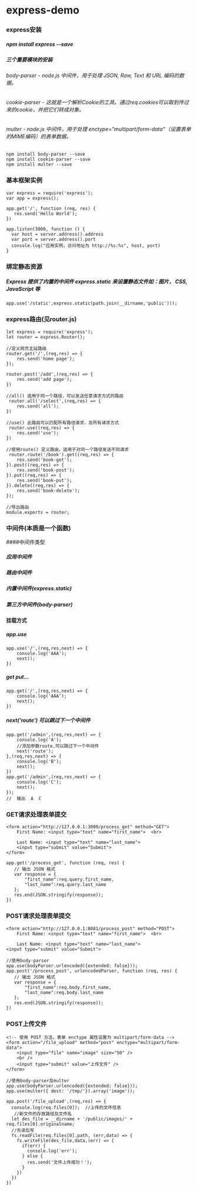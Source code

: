 # express-demo

### express安装
##### npm install express --save
##### 三个重要模块的安装
###### body-parser - node.js 中间件，用于处理 JSON, Raw, Text 和 URL 编码的数据。
###### cookie-parser - 这就是一个解析Cookie的工具。通过req.cookies可以取到传过来的cookie，并把它们转成对象。
###### multer - node.js 中间件，用于处理 enctype="multipart/form-data"（设置表单的MIME编码）的表单数据。
```
npm install body-parser --save
npm install cookie-parser --save
npm install multer --save
```

### 基本框架实例
``` 
var express = require('express');
var app = express();
 
app.get('/', function (req, res) {
   res.send('Hello World');
})
 
app.listen(3000, function () {
  var host = server.address().address
  var port = server.address().port
  console.log("应用实例，访问地址为 http://%s:%s", host, port)
}
```

### 绑定静态资源
##### Express 提供了内置的中间件 express.static 来设置静态文件如：图片， CSS, JavaScript 等
```
app.use('/static',express.static(path.join(__dirname,'public')));
```

### express路由(见router.js)
```
let express = require('express');
let router = express.Router();

//定义网页主站路由
router.get('/',(req,res) => {
    res.send('home page');
});

router.post('/add',(req,res) => {
    res.send('add page');
})

//all() 适用于同一个路径，可以发送任意请求方式的路由
 router.all('/select',(req,res) => {
    res.send('all');
}) 

//use() 此路由可以匹配所有路径请求，及所有请求方式
 router.use((req,res) => {
    res.send('use');
}) 

//使用route() 定义路由，适用于对同一个路径发送不同请求
 router.route('/book').get((req,res) => {
    res.send('book-get');
}).post((req,res) => {
    res.send('book-post');
}).put((req,res) => {
    res.send('book-put');
}).delete((req,res) => {
    res.send('book-delete');
}); 

//导出路由
module.exports = router;
```

### 中间件(本质是一个函数)

####中间件类型
##### 应用中间件
##### 路由中间件
##### 内置中间件(express.static)
##### 第三方中间件(body-parser)

#### 挂载方式
##### app.use
```
app.use('/',(req,res,next) => {
    console.log('AAA');
    next();
})
```
##### get put...
```
app.get('/',(req,res,next) => {
    console.log('AAA');
    next();
})
```
#####  next('route') 可以跳过下一个中间件
```
app.get('/admin',(req,res,next) => {
    console.log('A');
    //添加参数route,可以跳过下一个中间件
    next('route');
},(req,res,next) => {
    console.log('B');
    next();
})
app.get('/admin',(req,res,next) => {
    console.log('C');
    next();
});
//  输出  A  C
```

### GET请求处理表单提交
```
<form action="http://127.0.0.1:3000/process_get" method="GET">
    First Name: <input type="text" name="first_name">  <br>
    
    Last Name: <input type="text" name="last_name">
    <input type="submit" value="Submit">
</form>
```
```
app.get('/process_get', function (req, res) {
   // 输出 JSON 格式
   var response = {
       "first_name":req.query.first_name,
       "last_name":req.query.last_name
   };
   res.end(JSON.stringify(response));
})
```

### POST请求处理表单提交
```
<form action="http://127.0.0.1:8081/process_post" method="POST">
    First Name: <input type="text" name="first_name">  <br>
    
    Last Name: <input type="text" name="last_name">
<input type="submit" value="Submit">
```
```
//使用body-parser
app.use(bodyParser.urlencoded({extended: false}));
app.post('/process_post', urlencodedParser, function (req, res) {
   // 输出 JSON 格式
   var response = {
       "first_name":req.body.first_name,
       "last_name":req.body.last_name
   };
   res.end(JSON.stringify(response));
})
```

### POST上传文件
```
<!-- 使用 POST 方法，表单 enctype 属性设置为 multipart/form-data -->
<form action="/file_upload" method="post" enctype="multipart/form-data">
    <input type="file" name="image" size="50" />
    <br />
    <input type="submit" value="上传文件" />
</form>
```
```
//使用body-parser及multer
app.use(bodyParser.urlencoded({extended: false}));
app.use(multer({ dest: '/tmp/'}).array('image'));

app.post('/file_upload',(req,res) => {
  console.log(req.files[0]);  //上传的文件信息
   //新文件的存放路径及文件名
  let des_file = __dirname + '/public/images/' + req.files[0].originalname;
  //先读后写
  fs.readFile(req.files[0].path, (err,data) => {
    fs.writeFile(des_file,data,(err) => {
      if(err) {
        console.log('err');
      } else {
        res.send('文件上传成功！');
      }
    })
  })
})
```


